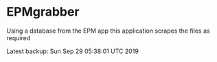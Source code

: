 # EPMgrabber
Using a database from the EPM app this application scrapes the files as required


Latest backup: Sun Sep 29 05:38:01 UTC 2019
